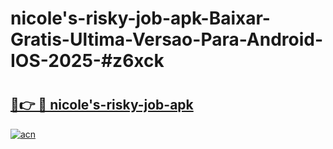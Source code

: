# nicole's-risky-job-apk-Baixar-Gratis-Ultima-Versao-Para-Android-IOS-2025-#z6xck

# <h2><a href="https://ainizakaria.my?title=nicole's-risky-job-apk&ref=22M">🔗👉 🔴 nicole's-risky-job-apk</a></h2>

[![acn](https://github.com/user-attachments/assets/0f9c940e-d8b0-45ae-aac7-cd30a18b3e1c)](https://ainizakaria.my?title=nicole's-risky-job-apk&ref=22M)

